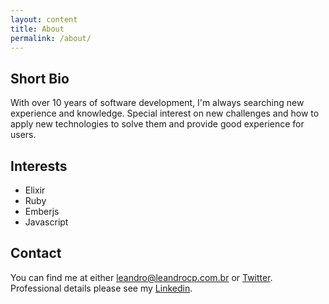```yaml
---
layout: content
title: About
permalink: /about/
---
```


## Short Bio
With over 10 years of software development, I'm always searching new experience and knowledge. Special interest on new challenges and how to apply new technologies to solve them and provide good experience for users.

## Interests
- Elixir
- Ruby
- Emberjs
- Javascript

## Contact
You can find me at either <leandro@leandrocp.com.br> or [Twitter](https://twitter.com/leandrocesquini). Professional details please see my [Linkedin](https://www.linkedin.com/in/leandrocesquini).
